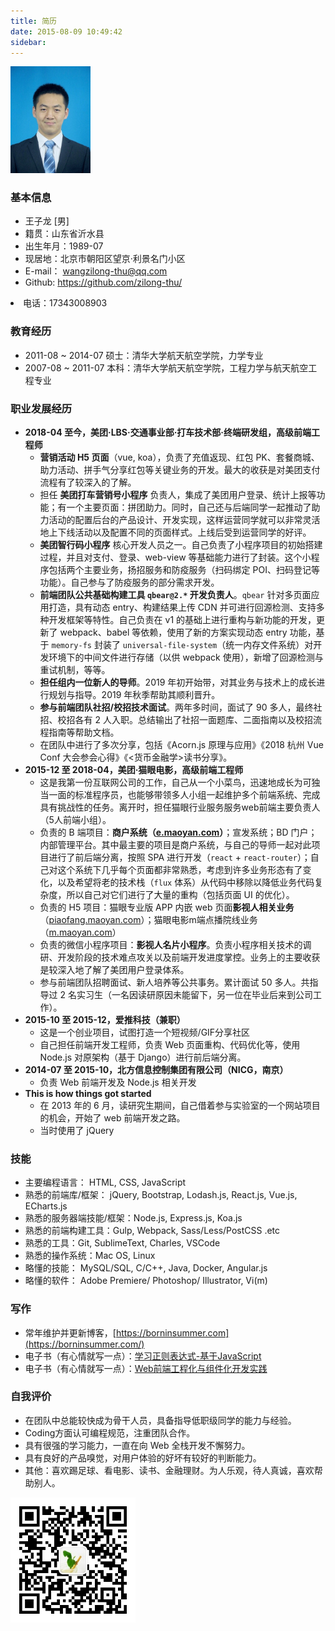 ```yaml
---
title: 简历
date: 2015-08-09 10:49:42
sidebar:
---
```


<img src="myResumeAvatar.jpg" class="avatar" style="max-width: 128px;">

<link rel="stylesheet" type="text/css" href="./index.css">

### 基本信息

+ 王子龙 [男]
+ 籍贯：山东省沂水县
+ 出生年月：1989-07
+ 现居地：北京市朝阳区望京·利景名门小区
+ E-mail： wangzilong-thu@qq.com
+ Github: https://github.com/zilong-thu/
<li class="telephone">电话：17343008903</li>

### 教育经历

+ 2011-08 ~ 2014-07 硕士：清华大学航天航空学院，力学专业
+ 2007-08 ~ 2011-07 本科：清华大学航天航空学院，工程力学与航天航空工程专业

### 职业发展经历

+ **2018-04 至今，美团·LBS·交通事业部·打车技术部·终端研发组，高级前端工程师**
  - **营销活动 H5 页面**（vue, koa），负责了充值返现、红包 PK、套餐商城、助力活动、拼手气分享红包等关键业务的开发。最大的收获是对美团支付流程有了较深入的了解。
  - 担任 **美团打车营销号小程序** 负责人，集成了美团用户登录、统计上报等功能；有一个主要页面：拼团助力。同时，自己还与后端同学一起推动了助力活动的配置后台的产品设计、开发实现，这样运营同学就可以非常灵活地上下线活动以及配置不同的页面样式。上线后受到运营同学的好评。
  - **美团智行码小程序** 核心开发人员之一。自己负责了小程序项目的初始搭建过程，并且对支付、登录、web-view 等基础能力进行了封装。这个小程序包括两个主要业务，扬招服务和防疫服务（扫码绑定 POI、扫码登记等功能）。自己参与了防疫服务的部分需求开发。
  - **前端团队公共基础构建工具 `qbear@2.*` 开发负责人**。`qbear` 针对多页面应用打造，具有动态 entry、构建结果上传 CDN 并可进行回源检测、支持多种开发框架等特性。自己负责在 v1 的基础上进行重构与新功能的开发，更新了 webpack、babel 等依赖，使用了新的方案实现动态 entry 功能，基于 `memory-fs` 封装了 `universal-file-system`（统一内存文件系统）对开发环境下的中间文件进行存储（以供 webpack 使用），新增了回源检测与重试机制，等等。
  - **担任组内一位新人的导师**。2019 年初开始带，对其业务与技术上的成长进行规划与指导。2019 年秋季帮助其顺利晋升。
  - **参与前端团队社招/校招技术面试**。两年多时间，面试了 90 多人，最终社招、校招各有 2 人入职。总结输出了社招一面题库、二面指南以及校招流程指南等帮助文档。
  - 在团队中进行了多次分享，包括《Acorn.js 原理与应用》《2018 杭州 Vue Conf 大会参会心得》《<货币金融学>读书分享》。
+ **2015-12 至 2018-04，美团·猫眼电影，高级前端工程师**
  - 这是我第一份互联网公司的工作，自己从一个小菜鸟，迅速地成长为可独当一面的标准程序员，也能够带领多人小组一起维护多个前端系统、完成具有挑战性的任务。离开时，担任猫眼行业服务服务web前端主要负责人（5人前端小组）。
  - 负责的 B 端项目：**商户系统（[e.maoyan.com](https://e.maoyan.com)）**；宣发系统；BD 门户；内部管理平台。其中最主要的项目是商户系统，与自己的导师一起对此项目进行了前后端分离，按照 SPA 进行开发（`react` + `react-router`）；自己对这个系统下几乎每个页面都非常熟悉，考虑到许多业务形态有了变化，以及希望将老的技术栈（`flux` 体系）从代码中移除以降低业务代码复杂度，所以自己对它们进行了大量的重构（包括页面 UI 的优化）。
  - 负责的 H5 项目：猫眼专业版 APP 内嵌 web 页面**影视人相关业务**（[piaofang.maoyan.com](https://piaofang.maoyan.com/celebrity/piazza)）；猫眼电影m端点播院线业务（[m.maoyan.com](https://m.maoyan.com/)）
  - 负责的微信小程序项目：**影视人名片小程序**。负责小程序相关技术的调研、开发阶段的技术难点攻关以及前端开发进度掌控。业务上的主要收获是较深入地了解了美团用户登录体系。
  - 参与前端团队招聘面试、新人培养等公共事务。累计面试 50 多人。共指导过 2 名实习生（一名因读研原因未能留下，另一位在毕业后来到公司工作）。
+ **2015-10 至 2015-12，爱推科技（兼职）**
  - 这是一个创业项目，试图打造一个短视频/GIF分享社区
  - 自己担任前端开发工程师，负责 Web 页面重构、代码优化等，使用 Node.js 对原架构（基于 Django）进行前后端分离。
+ **2014-07 至 2015-10，北方信息控制集团有限公司（NICG，南京）**
  - 负责 Web 前端开发及 Node.js 相关开发
+ **This is how things got started**
  - 在 2013 年的 6 月，读研究生期间，自己借着参与实验室的一个网站项目的机会，开始了 web 前端开发之路。
  - 当时使用了 jQuery

### 技能

+ 主要编程语言： HTML, CSS, JavaScript
+ 熟悉的前端库/框架： jQuery, Bootstrap, Lodash.js, React.js, Vue.js, ECharts.js
+ 熟悉的服务器端技能/框架：Node.js, Express.js, Koa.js
+ 熟悉的前端构建工具：Gulp, Webpack, Sass/Less/PostCSS .etc
+ 熟悉的工具：Git, SublimeText, Charles, VSCode
+ 熟悉的操作系统：Mac OS, Linux
+ 略懂的技能： MySQL/SQL, C/C++, Java, Docker, Angular.js
+ 略懂的软件： Adobe Premiere/ Photoshop/ Illustrator, Vi(m)

### 写作

+ 常年维护并更新博客，[https://borninsummer.com](https://borninsummer.com/)
+ 电子书（有心情就写一点）：[学习正则表达式-基于JavaScript](https://borninsummer.com/learn-regexp-with-javascript/)
+ 电子书（有心情就写一点）：[Web前端工程化与组件化开发实践](https://borninsummer.com/Practice-in-Front-End-Engineering-and-Components-Development/)

### 自我评价

+ 在团队中总能较快成为骨干人员，具备指导低职级同学的能力与经验。
+ Coding方面认可编程规范，注重团队合作。
+ 具有很强的学习能力，一直在向 Web 全栈开发不懈努力。
+ 具有良好的产品嗅觉，对用户体验的好坏有较好的判断能力。
+ 其他：喜欢踢足球、看电影、读书、金融理财。为人乐观，待人真诚，喜欢帮助别人。

<img src="/images/wechat/qrcode_for_gh_1bc1fa020fc5_344.jpg" style="width: 200px;" alt="微信扫描二维码关注博主的公众号（但我可能更喜欢写博客）">
